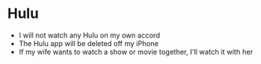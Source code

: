 # Hulu

- I will not watch any Hulu on my own accord
- The Hulu app will be deleted off my iPhone
- If my wife wants to watch a show or movie together, I'll watch it with her
